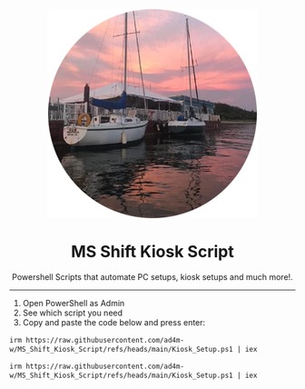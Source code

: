 <p align="center"><img src="https://raw.githubusercontent.com/ad4m-w/ad4m-w.github.io/refs/heads/main/profile.png" alt="ad4m profile picture"></p>

<h1 align="center">MS Shift Kiosk Script</h1>

<p align="center">Powershell Scripts that automate PC setups, kiosk setups and much more!.</p>

<hr>

1.   Open PowerShell as Admin
2.   See which script you need
3.   Copy and paste the code below and press enter: 
```
irm https://raw.githubusercontent.com/ad4m-w/MS_Shift_Kiosk_Script/refs/heads/main/Kiosk_Setup.ps1 | iex
```
```
irm https://raw.githubusercontent.com/ad4m-w/MS_Shift_Kiosk_Script/refs/heads/main/Kiosk_Setup.ps1 | iex
```
